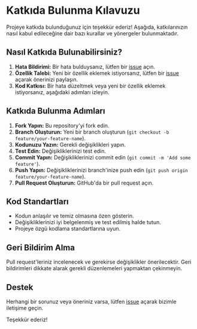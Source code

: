 # Katkıda Bulunma Kılavuzu

Projeye katkıda bulunduğunuz için teşekkür ederiz! Aşağıda, katkılarınızın nasıl kabul edileceğine dair bazı kurallar ve yönergeler bulunmaktadır.

## Nasıl Katkıda Bulunabilirsiniz?

1. **Hata Bildirimi:** Bir hata bulduysanız, lütfen bir [issue](https://github.com/your-username/your-repository/issues) açın.
2. **Özellik Talebi:** Yeni bir özellik eklemek istiyorsanız, lütfen bir [issue](https://github.com/your-username/your-repository/issues) açarak önerinizi paylaşın.
3. **Kod Katkısı:** Bir hata düzeltmek veya yeni bir özellik eklemek istiyorsanız, aşağıdaki adımları izleyin.

## Katkıda Bulunma Adımları

1. **Fork Yapın:** Bu repository'yi fork edin.
2. **Branch Oluşturun:** Yeni bir branch oluşturun (`git checkout -b feature/your-feature-name`).
3. **Kodunuzu Yazın:** Gerekli değişiklikleri yapın.
4. **Test Edin:** Değişikliklerinizi test edin.
5. **Commit Yapın:** Değişikliklerinizi commit edin (`git commit -m 'Add some feature'`).
6. **Push Yapın:** Değişikliklerinizi branch'inize push edin (`git push origin feature/your-feature-name`).
7. **Pull Request Oluşturun:** GitHub'da bir pull request açın.

## Kod Standartları

- Kodun anlaşılır ve temiz olmasına özen gösterin.
- Değişikliklerinizi iyi belgelenmiş ve test edilmiş halde tutun.
- Projeye özgü kodlama standartlarına uyun.

## Geri Bildirim Alma

Pull request'leriniz incelenecek ve gerekirse değişiklikler önerilecektir. Geri bildirimleri dikkate alarak gerekli düzenlemeleri yapmaktan çekinmeyin.

## Destek

Herhangi bir sorunuz veya öneriniz varsa, lütfen [issue]([https://github.com/your-username/your-repository/issues](https://github.com/OgzhnAydn/Ulusal_BG_Rehberi)) açarak bizimle iletişime geçin.

Teşekkür ederiz!
